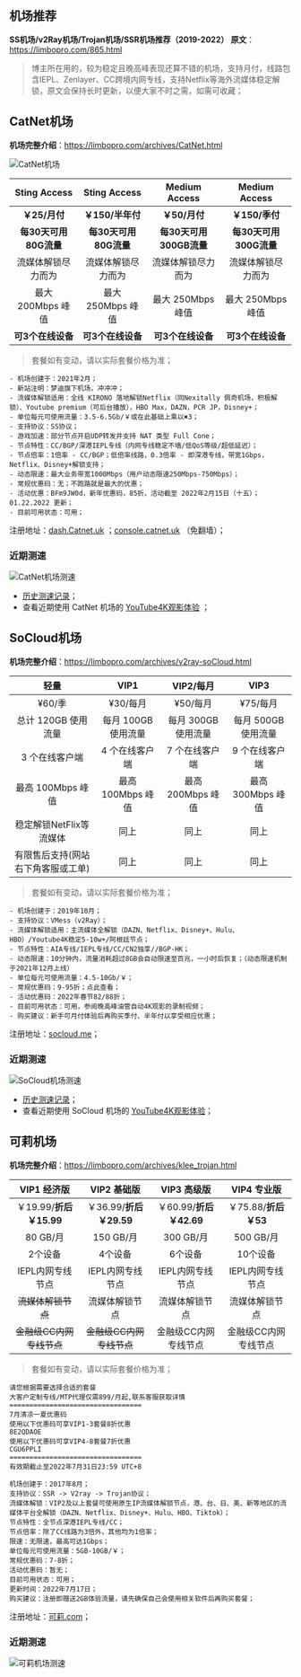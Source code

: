 ## 机场推荐
**SS机场/v2Ray机场/Trojan机场/SSR机场推荐（2019-2022）**
**原文**：https://limbopro.com/865.html

> 博主所在用的，较为稳定且晚高峰表现还算不错的机场，支持月付，线路包含IEPL、Zenlayer、CC跨境内网专线，支持Netflix等海外流媒体稳定解锁，原文会保持长时更新，以便大家不时之需，如需可收藏；

## CatNet机场

**机场完整介绍**：https://limbopro.com/archives/CatNet.html

![CatNet机场][1]



|     Sting Access      |     Sting Access      |      Medium Access      |     Medium Access      |
| :-------------------: | :-------------------: | :---------------------: | :--------------------: |
|     **￥25/月付**     |   **￥150/半年付**    |      **￥50/月付**      |     **￥150/季付**     |
| **每30天可用80G流量** | **每30天可用80G流量** | **每30天可用300GB流量** | **每30天可用300G流量** |
|  流媒体解锁尽力而为   |  流媒体解锁尽力而为   |   流媒体解锁尽力而为    |   流媒体解锁尽力而为   |
|   最大 200Mbps 峰值   |   最大 250Mbps 峰值   |    最大 250Mbps 峰值    |   最大 250Mbps 峰值    |
|   **可3个在线设备**   |   **可3个在线设备**   |    **可3个在线设备**    |   **可3个在线设备**    |

> 套餐如有变动，请以实际套餐价格为准；

```
- 机场创建于：2021年2月；
- 新站注明：梦迪旗下机场，冲冲冲；
- 流媒体解锁适用：全线 KIRONO 落地解锁Netflix（同Nexitally 佩奇机场，积极解锁）、Youtube premium（可后台播放），HBO Max，DAZN，PCR JP，Disney+；
- 单位每元可使用流量：3.5-6.5Gb/￥或在此基础上乘以✖️3；
- 支持协议：SS协议；
- 游戏加速：部分节点开启UDP转发并支持 NAT 类型 Full Cone；
- 节点特性：CC/BGP/深港IEPL专线（内网专线稳定不墙/低QoS等级/超低延迟）；
- 节点倍率：1倍率 - CC/BGP；低倍率线路，0.3倍率 - 即深港专线，带宽1Gbps，Netflix、Disney+解锁支持；
- 动态限速：最大业务带宽1000Mbps（用户动态限速250Mbps-750Mbps）；
- 常规优惠码：无；不跑路就是最大的优惠；
- 活动优惠：BFm9JW0d，新年优惠码，85折，活动截至 2022年2月15日（十五）；01.22.2022 更新；
- 目前可用状态：可用；
```
注册地址：[dash.Catnet.uk](https://bit.ly/3chrGMs) ；[console.catnet.uk](https://console.catnet.uk/#/register?code=PxFIOEeB) （免翻墙）；

### 近期测速

![CatNet机场测速][2]

- [历史测速记录](https://limbopro.com/archives/CatNet.html)；
- 查看近期使用 CatNet 机场的 [YouTube4K观影体验](https://www.youtube.com/watch?v=oQkkvgIXbGE&list=PLLKxTOiRkpR_kzo9UeVpGxjjyP17XT95s&index=1) ；

## SoCloud机场

**机场完整介绍**：https://limbopro.com/archives/v2ray-soCloud.html

|              **轻量**              |      **VIP1**       |    **VIP2**/每月    |      **VIP3**       |
| :--------------------------------: | :-----------------: | :-----------------: | :-----------------: |
|               ¥60/季               |      ¥30/每月       |      ¥50/每月       |      ¥75/每月       |
|        总计 120GB 使用流量         | 每月 100GB 使用流量 | 每月 300GB 使用流量 | 每月 500GB 使用流量 |
|           3 个在线客户端           |   4 个在线客户端    |   7 个在线客户端    |   9 个在线客户端    |
|         最高 100Mbps 峰值          |  最高 100Mbps 峰值  |  最高 200Mbps 峰值  |  最高 300Mbps 峰值  |
|      稳定解锁NetFlix等流媒体       |        同上         |        同上         |        同上         |
| 有限售后支持(网站右下角客服或工单) |        同上         |        同上         |        同上         |


> 套餐如有变动，请以实际套餐价格为准；


```
- 机场创建于：2019年10月；
- 支持协议：VMess（v2Ray）；
- 流媒体解锁适用：主流媒体全解锁（DAZN、Netflix、Disney+、Hulu、HBO）/Youtube4K稳定5-10w+/阿根廷节点；
- 节点特性：AIA专线/IEPL专线/CC/CN2独享//BGP-HK；
- 动态限速：10分钟内，流量消耗超过8GB会自动限速至百兆，一小时后恢复；（动态限速机制于2021年12月上线）
- 单位每元可使用流量：4.5-10Gb/￥；
- 常规优惠码：9-95折；点此查看；
- 活动优惠码：2022年春节82/88折；
- 目前可用状态：可用，参阅晚高峰油管自动4K观影的录制视频；
- 购买建议：新手可月付体验后再购买季付、半年付以享受相应优惠；
```
注册地址：[socloud.me](https://bit.ly/3f1uspy)；

### 近期测速

![SoCloud机场测速][3]
- [历史测速记录](https://limbopro.com/archives/v2ray-soCloud.html)；
- 查看近期使用 SoCloud 机场的 [YouTube4K观影体验](https://www.youtube.com/watch?v=ZFquaCadgPE&list=PLLKxTOiRkpR_kzo9UeVpGxjjyP17XT95s&index=2)；

## 可莉机场

**机场完整介绍**：https://limbopro.com/archives/klee_trojan.html

|     **VIP1 经济版**      |       VIP2 基础版        |       VIP3 高级版       |     VIP4 专业版      |
| :----------------------: | :----------------------: | :---------------------: | :------------------: |
| ￥19.99/**折后 ￥15.99** | ￥36.99/**折后￥29.59**  | ￥60.99/**折后￥42.69** | ￥75.88/**折后￥53** |
|         80 GB/月         |        150 GB/月         |        300 GB/月        |      500 GB/月       |
|         2个设备          |         4个设备          |         6个设备         |       10个设备       |
|     IEPL内网专线节点     |     IEPL内网专线节点     |    IEPL内网专线节点     |   IEPL内网专线节点   |
|    ~~流媒体解锁节点~~    |      流媒体解锁节点      |     流媒体解锁节点      |    流媒体解锁节点    |
| ~~金融级CC内网专线节点~~ | ~~金融级CC内网专线节点~~ |  金融级CC内网专线节点   | 金融级CC内网专线节点 |

> 套餐如有变动，请以实际套餐价格为准；


```
请您根据需要选择合适的套餐
大客户定制专线/MTP代理仅需899/月起,联系客服获取详情
=================================
7月清凉一夏优惠码
使用以下优惠码可享VIP1-3套餐8折优惠
8E2QDAOE
使用以下优惠码可享VIP4-8套餐7折优惠
CGU6PPLI
=================================
有效期截止至2022年7月31日23:59 UTC+8
```

```
机场创建于：2017年8月；
支持协议：SSR -> V2ray -> Trojan协议；
流媒体解锁：VIP2及以上套餐可使用原生IP流媒体解锁节点，港、台、日、美、新等地区的流媒体平台全解锁（DAZN、Netflix、Disney+、Hulu、HBO、Tiktok）；
节点特性：全节点深港IEPL专线/CC；
节点倍率：除了CC线路为3倍外，其他均为1倍率；
限速：无限速，最高可达1Gbps；
单位每元可使用流量：5GB-10GB/￥；
常规优惠码：7-8折；
活动优惠码：暂无；
目前可用状态：可用；
更新时间：2022年7月17日；
购买建议：注册即赠送2GB体验流量，请先确保自己会使用相关软件后再购买套餐；
```

注册地址：[可莉.com](https://1.可莉.com/auth/register?code=Ifdg)；

### 近期测速

![可莉机场测速][4]


[1]: https://limbopro.com/usr/uploads/2021/06/3408110024.png
[2]: https://limbopro.com/usr/uploads/2022/05/3253779772.png
[3]: https://limbopro.com/usr/uploads/2022/03/373362429.png 
[4]: https://limbopro.com/usr/uploads/2022/07/1511804154.png

